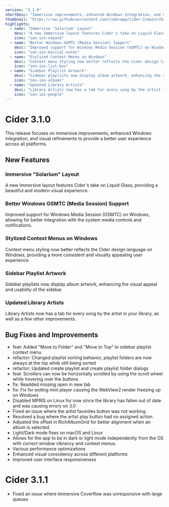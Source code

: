 ```yaml
---
version: "3.1.0"
shortDesc: "Immersive improvements, enhanced Windows integration, and visual refinements"
thumbnail: "https://raw.githubusercontent.com/ciderapp/Cider-2/main/changelogs/images/3.1.0.png"
highlights:
  - name: "Immersive 'Solarium' Layout"
    desc: "A new Immersive layout features Cider's take on Liquid Glass"
    icon: "ion-ios-expand"
  - name: "Better Windows GSMTC (Media Session) Support"
    desc: "Improved support for Windows Media Session (GSMTC) on Windows, allowing for better integration with the system media controls and notifications."
    icon: "ion-ios-musical-notes"
  - name: "Stylized Context Menus on Windows"
    desc: "Context menu styling now better reflects the Cider design language on Windows, providing a more consistent and visually appealing user experience."
    icon: "ion-ios-list-box"
  - name: "Sidebar Playlist Artwork"
    desc: "Sidebar playlists now display album artwork, enhancing the visual appeal and usability of the sidebar."
    icon: "ion-ios-albums"
  - name: "Updated Library Artists"
    desc: "Library Artists now has a tab for every song by the artist in your library, as well as a few other improvements."
    icon: "ion-ios-people"
---
```


# Cider 3.1.0

This release focuses on immersive improvements, enhanced Windows integration, and visual refinements to provide a better user experience across all platforms.

## New Features

### Immersive "Solarium" Layout
A new Immersive layout features Cider's take on Liquid Glass, providing a beautiful and modern visual experience.

### Better Windows GSMTC (Media Session) Support
Improved support for Windows Media Session (GSMTC) on Windows, allowing for better integration with the system media controls and notifications.

### Stylized Context Menus on Windows
Context menu styling now better reflects the Cider design language on Windows, providing a more consistent and visually appealing user experience.

### Sidebar Playlist Artwork
Sidebar playlists now display album artwork, enhancing the visual appeal and usability of the sidebar.

### Updated Library Artists
Library Artists now has a tab for every song by the artist in your library, as well as a few other improvements.

## Bug Fixes and Improvements
- feat: Added "Move to Folder" and "Move to Top" to sidebar playlist context menu
- refactor: Changed playlist sorting behavior, playlist folders are now always at the top while still being sorted
- refactor: Updated create playlist and create playlist folder dialogs
- feat: Scrollers can now be horizontally scrolled by using the scroll wheel while hovering over the buttons
- fix: Readded missing open in new tab
- fix: Fix for exiting mini player causing the WebView2 render freezing up on Windows
- Disabled MPRIS on Linux for now since the library has fallen out of date and was causing errors on 3.0
- Fixed an issue where the artist favorites button was not working.
- Resolved a bug where the artist play button had no assigned action.
- Adjusted the offset in RichAlbumGrid for better alignment when an album is selected.
- Light/Dark mode fixes on macOS and Linux
- Allows for the app to be in dark or light mode independently from the OS with correct window vibrancy and context menus.
- Various performance optimizations
- Enhanced visual consistency across different platforms
- Improved user interface responsiveness 

# Cider 3.1.1
- Fixed an issue where Immersive Coverflow was unresponsive with large queues
